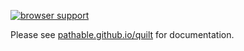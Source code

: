 [![browser support][ci-img]][ci]

Please see [pathable.github.io/quilt][docs] for documentation.

[docs]: http://pathable.github.io/quilt
[ci]: https://ci.testling.com/pathable/quilt
[ci-img]: https://ci.testling.com/pathable/quilt.png
